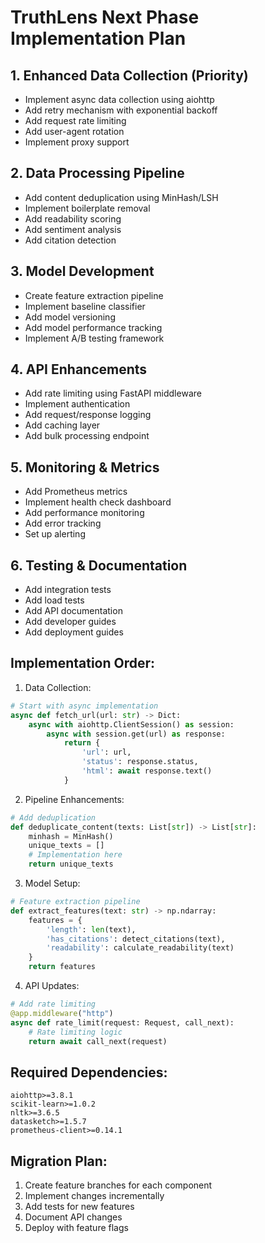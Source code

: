 # TruthLens Next Phase Implementation Plan

## 1. Enhanced Data Collection (Priority)

- Implement async data collection using aiohttp
- Add retry mechanism with exponential backoff
- Add request rate limiting
- Add user-agent rotation
- Implement proxy support

## 2. Data Processing Pipeline

- Add content deduplication using MinHash/LSH
- Implement boilerplate removal
- Add readability scoring
- Add sentiment analysis
- Add citation detection

## 3. Model Development

- Create feature extraction pipeline
- Implement baseline classifier
- Add model versioning
- Add model performance tracking
- Implement A/B testing framework

## 4. API Enhancements

- Add rate limiting using FastAPI middleware
- Implement authentication
- Add request/response logging
- Add caching layer
- Add bulk processing endpoint

## 5. Monitoring & Metrics

- Add Prometheus metrics
- Implement health check dashboard
- Add performance monitoring
- Add error tracking
- Set up alerting

## 6. Testing & Documentation

- Add integration tests
- Add load tests
- Add API documentation
- Add developer guides
- Add deployment guides

## Implementation Order:

1. Data Collection:

```python
# Start with async implementation
async def fetch_url(url: str) -> Dict:
    async with aiohttp.ClientSession() as session:
        async with session.get(url) as response:
            return {
                'url': url,
                'status': response.status,
                'html': await response.text()
            }
```

2. Pipeline Enhancements:

```python
# Add deduplication
def deduplicate_content(texts: List[str]) -> List[str]:
    minhash = MinHash()
    unique_texts = []
    # Implementation here
    return unique_texts
```

3. Model Setup:

```python
# Feature extraction pipeline
def extract_features(text: str) -> np.ndarray:
    features = {
        'length': len(text),
        'has_citations': detect_citations(text),
        'readability': calculate_readability(text)
    }
    return features
```

4. API Updates:

```python
# Add rate limiting
@app.middleware("http")
async def rate_limit(request: Request, call_next):
    # Rate limiting logic
    return await call_next(request)
```

## Required Dependencies:

```plaintext
aiohttp>=3.8.1
scikit-learn>=1.0.2
nltk>=3.6.5
datasketch>=1.5.7
prometheus-client>=0.14.1
```

## Migration Plan:

1. Create feature branches for each component
2. Implement changes incrementally
3. Add tests for new features
4. Document API changes
5. Deploy with feature flags
